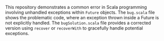 This repository demonstrates a common error in Scala programming involving unhandled exceptions within `Future` objects.  The `bug.scala` file shows the problematic code, where an exception thrown inside a Future is not explicitly handled. The `bugSolution.scala` file provides a corrected version using `recover` or `recoverWith` to gracefully handle potential exceptions.